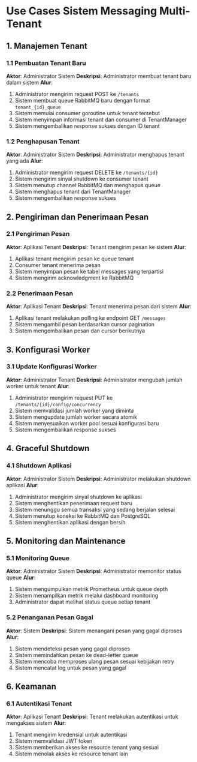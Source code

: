 # Use Cases Sistem Messaging Multi-Tenant

## 1. Manajemen Tenant

### 1.1 Pembuatan Tenant Baru
**Aktor**: Administrator Sistem
**Deskripsi**: Administrator membuat tenant baru dalam sistem
**Alur**:
1. Administrator mengirim request POST ke `/tenants`
2. Sistem membuat queue RabbitMQ baru dengan format `tenant_{id}_queue`
3. Sistem memulai consumer goroutine untuk tenant tersebut
4. Sistem menyimpan informasi tenant dan consumer di TenantManager
5. Sistem mengembalikan response sukses dengan ID tenant

### 1.2 Penghapusan Tenant
**Aktor**: Administrator Sistem
**Deskripsi**: Administrator menghapus tenant yang ada
**Alur**:
1. Administrator mengirim request DELETE ke `/tenants/{id}`
2. Sistem mengirim sinyal shutdown ke consumer tenant
3. Sistem menutup channel RabbitMQ dan menghapus queue
4. Sistem menghapus tenant dari TenantManager
5. Sistem mengembalikan response sukses

## 2. Pengiriman dan Penerimaan Pesan

### 2.1 Pengiriman Pesan
**Aktor**: Aplikasi Tenant
**Deskripsi**: Tenant mengirim pesan ke sistem
**Alur**:
1. Aplikasi tenant mengirim pesan ke queue tenant
2. Consumer tenant menerima pesan
3. Sistem menyimpan pesan ke tabel messages yang terpartisi
4. Sistem mengirim acknowledgment ke RabbitMQ

### 2.2 Penerimaan Pesan
**Aktor**: Aplikasi Tenant
**Deskripsi**: Tenant menerima pesan dari sistem
**Alur**:
1. Aplikasi tenant melakukan polling ke endpoint GET `/messages`
2. Sistem mengambil pesan berdasarkan cursor pagination
3. Sistem mengembalikan pesan dan cursor berikutnya

## 3. Konfigurasi Worker

### 3.1 Update Konfigurasi Worker
**Aktor**: Administrator Tenant
**Deskripsi**: Administrator mengubah jumlah worker untuk tenant
**Alur**:
1. Administrator mengirim request PUT ke `/tenants/{id}/config/concurrency`
2. Sistem memvalidasi jumlah worker yang diminta
3. Sistem mengupdate jumlah worker secara atomik
4. Sistem menyesuaikan worker pool sesuai konfigurasi baru
5. Sistem mengembalikan response sukses

## 4. Graceful Shutdown

### 4.1 Shutdown Aplikasi
**Aktor**: Administrator Sistem
**Deskripsi**: Administrator melakukan shutdown aplikasi
**Alur**:
1. Administrator mengirim sinyal shutdown ke aplikasi
2. Sistem menghentikan penerimaan request baru
3. Sistem menunggu semua transaksi yang sedang berjalan selesai
4. Sistem menutup koneksi ke RabbitMQ dan PostgreSQL
5. Sistem menghentikan aplikasi dengan bersih

## 5. Monitoring dan Maintenance

### 5.1 Monitoring Queue
**Aktor**: Administrator Sistem
**Deskripsi**: Administrator memonitor status queue
**Alur**:
1. Sistem mengumpulkan metrik Prometheus untuk queue depth
2. Sistem menampilkan metrik melalui dashboard monitoring
3. Administrator dapat melihat status queue setiap tenant

### 5.2 Penanganan Pesan Gagal
**Aktor**: Sistem
**Deskripsi**: Sistem menangani pesan yang gagal diproses
**Alur**:
1. Sistem mendeteksi pesan yang gagal diproses
2. Sistem memindahkan pesan ke dead-letter queue
3. Sistem mencoba memproses ulang pesan sesuai kebijakan retry
4. Sistem mencatat log untuk pesan yang gagal

## 6. Keamanan

### 6.1 Autentikasi Tenant
**Aktor**: Aplikasi Tenant
**Deskripsi**: Tenant melakukan autentikasi untuk mengakses sistem
**Alur**:
1. Tenant mengirim kredensial untuk autentikasi
2. Sistem memvalidasi JWT token
3. Sistem memberikan akses ke resource tenant yang sesuai
4. Sistem menolak akses ke resource tenant lain 